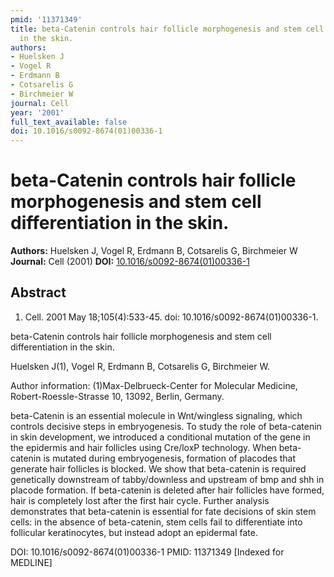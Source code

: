 ```yaml
---
pmid: '11371349'
title: beta-Catenin controls hair follicle morphogenesis and stem cell differentiation
  in the skin.
authors:
- Huelsken J
- Vogel R
- Erdmann B
- Cotsarelis G
- Birchmeier W
journal: Cell
year: '2001'
full_text_available: false
doi: 10.1016/s0092-8674(01)00336-1
---
```


# beta-Catenin controls hair follicle morphogenesis and stem cell differentiation in the skin.
**Authors:** Huelsken J, Vogel R, Erdmann B, Cotsarelis G, Birchmeier W
**Journal:** Cell (2001)
**DOI:** [10.1016/s0092-8674(01)00336-1](https://doi.org/10.1016/s0092-8674(01)00336-1)

## Abstract

1. Cell. 2001 May 18;105(4):533-45. doi: 10.1016/s0092-8674(01)00336-1.

beta-Catenin controls hair follicle morphogenesis and stem cell differentiation 
in the skin.

Huelsken J(1), Vogel R, Erdmann B, Cotsarelis G, Birchmeier W.

Author information:
(1)Max-Delbrueck-Center for Molecular Medicine, Robert-Roessle-Strasse 10, 
13092, Berlin, Germany.

beta-Catenin is an essential molecule in Wnt/wingless signaling, which controls 
decisive steps in embryogenesis. To study the role of beta-catenin in skin 
development, we introduced a conditional mutation of the gene in the epidermis 
and hair follicles using Cre/loxP technology. When beta-catenin is mutated 
during embryogenesis, formation of placodes that generate hair follicles is 
blocked. We show that beta-catenin is required genetically downstream of 
tabby/downless and upstream of bmp and shh in placode formation. If beta-catenin 
is deleted after hair follicles have formed, hair is completely lost after the 
first hair cycle. Further analysis demonstrates that beta-catenin is essential 
for fate decisions of skin stem cells: in the absence of beta-catenin, stem 
cells fail to differentiate into follicular keratinocytes, but instead adopt an 
epidermal fate.

DOI: 10.1016/s0092-8674(01)00336-1
PMID: 11371349 [Indexed for MEDLINE]
